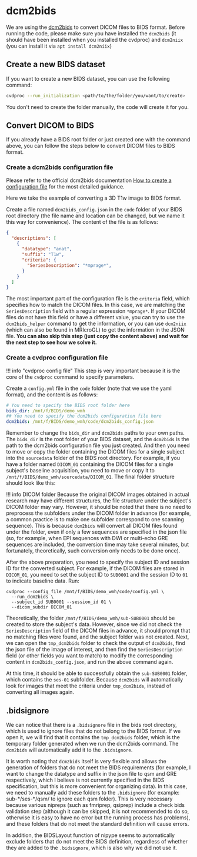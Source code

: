 # dcm2bids

We are using the [dcm2bids](https://unfmontreal.github.io/Dcm2Bids/3.1.1/) to convert DICOM files to BIDS format. Before running the code, please make sure you have installed the `dcm2bids` (it should have been installed when you installed the cvdproc) and `dcm2niix` (you can install it via `apt install dcm2niix`)

## Create a new BIDS dataset

If you want to create a new BIDS dataset, you can use the following command:

```bash
cvdproc --run_initialization <path/to/the/folder/you/want/to/create>
```

You don't need to create the folder manually, the code will create it for you.

## Convert DICOM to BIDS

If you already have a BIDS root folder or just created one with the command above, you can follow the steps below to convert DICOM files to BIDS format.

### Create a dcm2bids configuration file

Please refer to the official dcm2bids documentation [How to create a configuration file](https://unfmontreal.github.io/Dcm2Bids/3.2.0/how-to/create-config-file/) for the most detailed guidance.

Here we take the example of converting a 3D T1w image to BIDS format.

Create a file named `dcm2bids_config.json` in the `code` folder of your BIDS root directory (the file name and location can be changed, but we name it this way for convenience). The content of the file is as follows:

```json
{
  "descriptions": [
    {
      "datatype": "anat",
      "suffix": "T1w",
      "criteria": {
        "SeriesDescription": "*mprage*",
      }
    }
  ]
}
```

The most important part of the configuration file is the `criteria` field, which specifies how to match the DICOM files. In this case, we are matching the `SeriesDescription` field with a regular expression `*mprage*`. If your DICOM files do not have this field or have a different value, you can try to use the `dcm2bids_helper` command to get the information, or you can use `dcm2niix` (which can also be found in MRIcroGL) to get the information in the JSON file. **You can also skip this step (just copy the content above) and wait for the next step to see how we solve it.**

### Create a cvdproc configuration file

!!! info "cvdproc config file"
    This step is very important because it is the core of the `cvdproc` command to specify parameters.

Create a `config.yml` file in the `code` folder (note that we use the yaml format), and the content is as follows:

```yml
# You need to specify the BIDS root folder here
bids_dir: /mnt/f/BIDS/demo_wmh
## You need to specify the dcm2bids configuration file here
dcm2bids: /mnt/f/BIDS/demo_wmh/code/dcm2bids_config.json
```

Remember to change the `bids_dir` and `dcm2bids` paths to your own paths. The `bids_dir` is the root folder of your BIDS dataset, and the `dcm2bids` is the path to the dcm2bids configuration file you just created. And then you need to move or copy the folder containing the DICOM files for a single subject into the `sourcedata` folder of the BIDS root directory. For example, if you have a folder named `DICOM_01` containing the DICOM files for a single subject's baseline acquisition, you need to move or copy it to `/mnt/f/BIDS/demo_wmh/sourcedata/DICOM_01`. The final folder structure should look like this:

!!! info DICOM folder
    Because the original DICOM images obtained in actual research may have different structures, the file structure under the subject's DICOM folder may vary. However, it should be noted that there is no need to preprocess the subfolders under the DICOM folder in advance (for example, a common practice is to make one subfolder correspond to one scanning sequence). This is because `dcm2bids` will convert all DICOM files found under the folder, even if only a few sequences are specified in the json file (so, for example, when EPI sequences with DWI or multi-echo GRE sequences are included, the conversion time may take several minutes, but fortunately, theoretically, such conversion only needs to be done once).

After the above preparation, you need to specify the subject ID and session ID for the converted subject. For example, if the DICOM files are stored in `DICOM_01`, you need to set the subject ID to `SUB0001` and the session ID to `01` to indicate baseline data. Run:

```
cvdproc --config_file /mnt/f/BIDS/demo_wmh/code/config.yml \
  --run_dcm2bids \
  --subject_id SUB0001 --session_id 01 \
  --dicom_subdir DICOM_01
```

Theoretically, the folder `/mnt/f/BIDS/demo_wmh/sub-SUB0001` should be created to store the subject's data. However, since we did not check the `SeriesDescription` field of the DICOM files in advance, it should prompt that no matching files were found, and the subject folder was not created. Next, we can open the `tmp_dcm2bids` folder to check the output of `dcm2bids`, find the json file of the image of interest, and then find the `SeriesDescription` field (or other fields you want to match) to modify the corresponding content in `dcm2bids_config.json`, and run the above command again.

At this time, it should be able to successfully obtain the `sub-SUB0001` folder, which contains the `ses-01` subfolder. Because `dcm2bids` will automatically look for images that meet the criteria under `tmp_dcm2bids`, instead of converting all images again.

## .bidsignore

We can notice that there is a `.bidsignore` file in the bids root directory, which is used to ignore files that do not belong to the BIDS format. If we open it, we will find that it contains the `tmp_dcm2bids` folder, which is the temporary folder generated when we run the dcm2bids command. The `dcm2bids` will automatically add it to the `.bidsignore`.

It is worth noting that `dcm2bids` itself is very flexible and allows the generation of folders that do not meet the BIDS requirements (for example, I want to change the datatype and suffix in the json file to qsm and GRE respectively, which I believe is not currently specified in the BIDS specification, but this is more convenient for organizing data). In this case, we need to manually add these folders to the `.bidsignore` (for example: sub-\*/ses-\*/qsm/ to ignore each qsm folder). This is very necessary because various nipreps (such as fmriprep, qsiprep) include a check bids validation step (although it can be skipped, it is not recommended to do so, otherwise it is easy to have no error but the running process has problems), and these folders that do not meet the standard definition will cause errors.

In addition, the BIDSLayout function of nipype seems to automatically exclude folders that do not meet the BIDS definition, regardless of whether they are added to the `.bidsignore`, which is also why we did not use it.